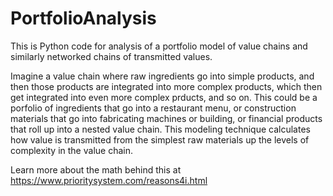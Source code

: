 # PortfolioAnalysis
This is Python code for analysis of a portfolio model of value chains and similarly networked chains of transmitted values.

Imagine a value chain where raw ingredients go into simple products, and then those products are integrated into more complex products, which then get integrated into even more complex prducts, and so on. This could be a porfolio of ingredients that go into a restaurant menu, or construction materials that go into fabricating machines or building, or financial products that roll up into a nested value chain. This modeling technique calculates how value is transmitted from the simplest raw materials up the levels of complexity in the value chain.

Learn more about the math behind this at https://www.prioritysystem.com/reasons4i.html